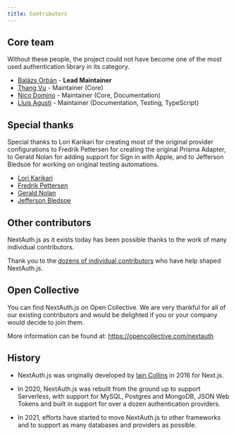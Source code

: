 ```yaml
---
title: Contributors
---
```


## Core team

Without these people, the project could not have become one of the most used authentication library in its category.

- [Balázs Orbán](https://github.com/balazsorban44) - **Lead Maintainer**
- [Thang Vu](https://github.com/ThangHuuVu) - Maintainer (Core)
- [Nico Domino](https://github.com/ndom91) - Maintainer (Core, Documentation)
- [Lluis Agusti](https://github.com/lluia) - Maintainer (Documentation, Testing, TypeScript)

## Special thanks

Special thanks to Lori Karikari for creating most of the original provider configurations to Fredrik Pettersen for creating the original Prisma Adapter, to Gerald Nolan for adding support for Sign in with Apple, and to Jefferson Bledsoe for working on original testing automations.

- [Lori Karikari](https://github.com/LoriKarikari)
- [Fredrik Pettersen](https://github.com/Fumler)
- [Gerald Nolan](https://github.com/geraldnolan)
- [Jefferson Bledsoe](https://github.com/JeffersonBledsoe)

## Other contributors

NextAuth.js as it exists today has been possible thanks to the work of many individual contributors.

Thank you to the [dozens of individual contributors](https://github.com/nextauthjs/next-auth/graphs/contributors) who have help shaped NextAuth.js.

## Open Collective

You can find NextAuth.js on Open Collective. We are very thankful for all of our existing contributors and would be delighted if you or your company would decide to join them.

More information can be found at: https://opencollective.com/nextauth

## History

- NextAuth.js was originally developed by <a href="https://github.com/iaincollins">Iain Collins</a> in 2016 for Next.js.

- In 2020, NextAuth.js was rebuilt from the ground up to support Serverless, with support for MySQL, Postgres and MongoDB, JSON Web Tokens and built in support for over a dozen authentication providers.

- In 2021, efforts have started to move NextAuth.js to other frameworks and to support as many databases and providers as possible.
